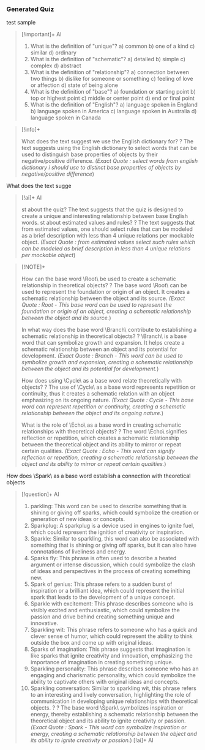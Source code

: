 ### Generated Quiz

test sample


> [!important]+ AI
>
> 1. What is the definition of "unique"?
> a) common
> b) one of a kind
> c) similar
> d) ordinary
> 2. What is the definition of "schematic"?
> a) detailed
> b) simple
> c) complex
> d) abstract
> 3. What is the definition of "relationship"?
> a) connection between two things
> b) dislike for someone or something
> c) feeling of love or affection
> d) state of being alone
> 4. What is the definition of "base"?
> a) foundation or starting point
> b) top or highest point
> c) middle or center point
> d) end or final point
> 5. What is the definition of "English"?
> a) language spoken in England
> b) language spoken in America
> c) language spoken in Australia
> d) language spoken in Canada

> [!info]+
> 
> What does the text suggest we use the English dictionary for?
> ?
> The text suggests using the English dictionary to select words that can be used to distinguish base properties of objects by their negative/positive difference. *(Exact Quote : select words from english dictionary i should use to distinct base properties of objects by negative/positive difference*)


What does the text sugge
> [!ai]+ AI
>
> st about the quiz?
> The text suggests that the quiz is designed to create a unique and interesting relationship between base English words.
st about estimated values and rules?
?
The text suggests that from estimated values, one should select rules that can be modeled as a brief description with less than 4 unique relations per mockable object. *(Exact Quote : from estimated values select such rules which can be modeled as brief description in less than 4 unique relations per mockable object*)

> [!NOTE]+
> 
> How can the base word \Root\ be used to create a schematic relationship in theoretical objects?
> ?
> The base word \Root\ can be used to represent the foundation or origin of an object. It creates a schematic relationship between the object and its source. *(Exact Quote : Root - This base word can be used to represent the foundation or origin of an object, creating a schematic relationship between the object and its source.*)
> 
> 
> In what way does the base word \Branch\ contribute to establishing a schematic relationship in theoretical objects?
> ?
> \Branch\ is a base word that can symbolize growth and expansion. It helps create a schematic relationship between an object and its potential for development. *(Exact Quote : Branch - This word can be used to symbolize growth and expansion, creating a schematic relationship between the object and its potential for development.*)
> 
> 
> How does using \Cycle\ as a base word relate theoretically with objects?
> ?
> The use of \Cycle\ as a base word represents repetition or continuity, thus it creates a schematic relation with an object emphasizing on its ongoing nature. *(Exact Quote : Cycle - This base word can represent repetition or continuity, creating a schematic relationship between the object and its ongoing nature.*)
> 
> 
> What is the role of \Echo\ as a base word in creating schematic relationships with theoretical objects?
> ?
> The word \Echo\ signifies reflection or repetition, which creates a schematic relationship between the theoretical object and its ability to mirror or repeat certain qualities. *(Exact Quote : Echo - This word can signify reflection or repetition, creating a schematic relationship between the object and its ability to mirror or repeat certain qualities.*)
> 

How does \Spark\ as a base word establish a connection with theoretical objects
> [!question]+ AI
> 1. parkling: This word can be used to describe something that is shining or giving off sparks, which could symbolize the creation or generation of new ideas or concepts.
> 2. Sparkplug: A sparkplug is a device used in engines to ignite fuel, which could represent the ignition of creativity or inspiration.
> 3. Sparkle: Similar to sparkling, this word can also be associated with something that is shining or giving off sparks, but it can also have connotations of liveliness and energy.
> 4. Sparks fly: This phrase is often used to describe a heated argument or intense discussion, which could symbolize the clash of ideas and perspectives in the process of creating something new.
> 5. Spark of genius: This phrase refers to a sudden burst of inspiration or a brilliant idea, which could represent the initial spark that leads to the development of a unique concept.
> 6. Sparkle with excitement: This phrase describes someone who is visibly excited and enthusiastic, which could symbolize the passion and drive behind creating something unique and innovative.
> 7. Sparkling wit: This phrase refers to someone who has a quick and clever sense of humor, which could represent the ability to think outside the box and come up with original ideas.
> 8. Sparks of imagination: This phrase suggests that imagination is like sparks that ignite creativity and innovation, emphasizing the importance of imagination in creating something unique.
> 9. Sparkling personality: This phrase describes someone who has an engaging and charismatic personality, which could symbolize the ability to captivate others with original ideas and concepts.
> 10. Sparkling conversation: Similar to sparkling wit, this phrase refers to an interesting and lively conversation, highlighting the role of communication in developing unique relationships with theoretical objects.
?
?
The base word \Spark\ symbolizes inspiration or energy, thereby establishing a schematic relationship between the theoretical object and its ability to ignite creativity or passion. *(Exact Quote : Spark - This word can symbolize inspiration or energy, creating a schematic relationship between the object and its ability to ignite creativity or passion.*)
> [!ai]+ AI
>



